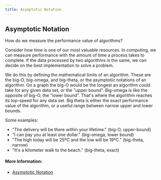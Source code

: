 ```yaml
---
title: Asymptotic Notation
---
```

## Asymptotic Notation

How do we measure the performance value of algorithms?

Consider how time is one of our most valuable resources. In computing, we can measure performance with the amount of time a process takes to complete. If the data processed by two algorithms is the same, we can decide on the best implementation to solve a problem.

We do this by defining the mathematical limits of an algorithm. These are the big-O, big-omega, and big-theta, or the asymptotic notations of an algorithm. On a graph the big-O would be the longest an algorithm could take for any given data set, or the "upper bound". Big-omega is like the opposite of big-O, the "lower bound". That's where the algorithm reaches its top-speed for any data set. Big theta is either the exact performance value of the algorithm, or a useful range between narrow upper and lower bounds.

Some examples:
- "The delivery will be there within your lifetime." (big-O, upper-bound)
- "I can pay you at least one dollar." (big-omega, lower bound)
- "The high today will be 25ºC and the low will be 19ºC." (big-theta, narrow)
- "It's a kilometer walk to the beach." (big-theta, exact)
#### More Information:
<!-- Please add any articles you think might be helpful to read before writing the article -->

- <a href='https://learnxinyminutes.com/docs/asymptotic-notation/' target='_blank' rel='nofollow'>Asymptotic Notation</a>
